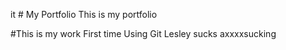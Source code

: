 it # My Portfolio
This is my portfolio


#This is my work
First time
Using 
Git 
Lesley sucks axxxxsucking
 
